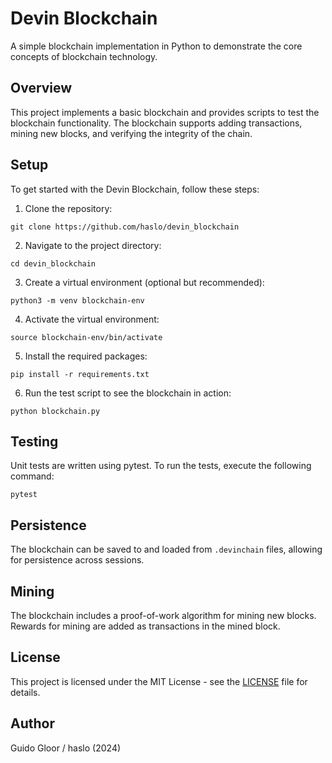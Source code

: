 # Devin Blockchain

A simple blockchain implementation in Python to demonstrate the core concepts of blockchain technology.

## Overview

This project implements a basic blockchain and provides scripts to test the blockchain functionality. The blockchain supports adding transactions, mining new blocks, and verifying the integrity of the chain.

## Setup

To get started with the Devin Blockchain, follow these steps:

1. Clone the repository:
```
git clone https://github.com/haslo/devin_blockchain
```

2. Navigate to the project directory:
```
cd devin_blockchain
```

3. Create a virtual environment (optional but recommended):
```
python3 -m venv blockchain-env
```

4. Activate the virtual environment:
```
source blockchain-env/bin/activate
```

5. Install the required packages:
```
pip install -r requirements.txt
```

6. Run the test script to see the blockchain in action:
```
python blockchain.py
```

## Testing

Unit tests are written using pytest. To run the tests, execute the following command:
```
pytest
```

## Persistence

The blockchain can be saved to and loaded from `.devinchain` files, allowing for persistence across sessions.

## Mining

The blockchain includes a proof-of-work algorithm for mining new blocks. Rewards for mining are added as transactions in the mined block.

## License

This project is licensed under the MIT License - see the [LICENSE](LICENSE) file for details.

## Author

Guido Gloor / haslo (2024)
